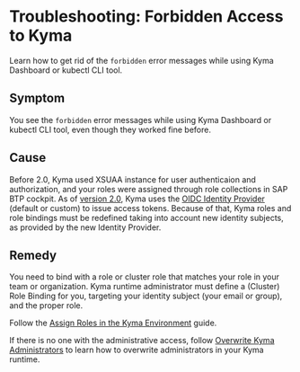 <!-- loioa779e5107dbb49a78b77c11f0f39e4ac -->

# Troubleshooting: Forbidden Access to Kyma

Learn how to get rid of the `forbidden` error messages while using Kyma Dashboard or kubectl CLI tool.



<a name="loioa779e5107dbb49a78b77c11f0f39e4ac__section_bp1_ysh_wtb"/>

## Symptom

You see the `forbidden` error messages while using Kyma Dashboard or kubectl CLI tool, even though they worked fine before.



<a name="loioa779e5107dbb49a78b77c11f0f39e4ac__section_mm2_gth_wtb"/>

## Cause

Before 2.0, Kyma used XSUAA instance for user authenticaion and authorization, and your roles were assigned through role collections in SAP BTP cockpit. As of [version 2.0](https://help.sap.com/docs/BTP/922bf2dbe0b646aaaa8cb5e077cfd799/70470339bd09423782c18f2c3a5d7f28.html), Kyma uses the [OIDC Identity Provider](https://help.sap.com/docs/BTP/65de2977205c403bbc107264b8eccf4b/85200d8509004236b2a3a637bf1471a8.html) \(default or custom\) to issue access tokens. Because of that, Kyma roles and role bindings must be redefined taking into account new identity subjects, as provided by the new Identity Provider.



<a name="loioa779e5107dbb49a78b77c11f0f39e4ac__section_ons_fvh_wtb"/>

## Remedy

You need to bind with a role or cluster role that matches your role in your team or organization. Kyma runtime administrator must define a \(Cluster\) Role Binding for you, targeting your identity subject \(your email or group\), and the proper role.

Follow the [Assign Roles in the Kyma Environment](https://help.sap.com/docs/BTP/65de2977205c403bbc107264b8eccf4b/148ae38b7d6f4e61bbb696bbfb3996b2.html) guide.

If there is no one with the administrative access, follow [Overwrite Kyma Administrators](https://help.sap.com/docs/BTP/65de2977205c403bbc107264b8eccf4b/df7f9d7dedf84f1a8f2fda4e86ad4950.html) to learn how to overwrite administrators in your Kyma runtime.

